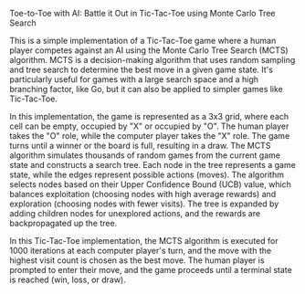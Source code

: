 Toe-to-Toe with AI: Battle it Out in Tic-Tac-Toe using Monte Carlo Tree Search

This is a simple implementation of a Tic-Tac-Toe game where a human player competes against an AI using the Monte Carlo Tree Search (MCTS) algorithm. MCTS is a decision-making algorithm that uses random sampling and tree search to determine the best move in a given game state. It's particularly useful for games with a large search space and a high branching factor, like Go, but it can also be applied to simpler games like Tic-Tac-Toe.

In this implementation, the game is represented as a 3x3 grid, where each cell can be empty, occupied by "X" or occupied by "O". The human player takes the "O" role, while the computer player takes the "X" role. The game turns until a winner or the board is full, resulting in a draw.
The MCTS algorithm simulates thousands of random games from the current game state and constructs a search tree. Each node in the tree represents a game state, while the edges represent possible actions (moves). The algorithm selects nodes based on their Upper Confidence Bound (UCB) value, which balances exploitation (choosing nodes with high average rewards) and exploration (choosing nodes with fewer visits). The tree is expanded by adding children nodes for unexplored actions, and the rewards are backpropagated up the tree.

In this Tic-Tac-Toe implementation, the MCTS algorithm is executed for 1000 iterations at each computer player's turn, and the move with the highest visit count is chosen as the best move. The human player is prompted to enter their move, and the game proceeds until a terminal state is reached (win, loss, or draw).
